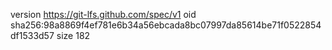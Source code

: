 version https://git-lfs.github.com/spec/v1
oid sha256:98a8869f4ef781e6b34a56ebcada8bc07997da85614be71f0522854df1533d57
size 182
